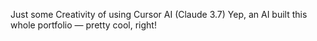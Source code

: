 Just some Creativity of using Cursor AI (Claude 3.7)
Yep, an AI built this whole portfolio — pretty cool, right!
